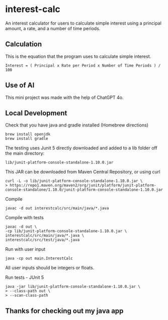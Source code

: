 # interest-calc

An interest calculator for users to calculate simple interest using a principal
amount, a rate, and a number of time periods.  

## Calculation

This is the equation that the program uses to calculate simple interest.

`Interest = ( Principal x Rate per Period x Number of Time Periods ) / 100`

## Use of AI

This mini project was made with the help of ChatGPT 4o.  

## Local Development

Check that you have java and gradle installed (Homebrew directions)

```shell
brew install openjdk
brew install gradle

```

The testing uses Junit 5 directly downloaded and added to a lib
folder off the main directory:

`lib/junit-platform-console-standalone-1.10.0.jar`

This JAR can be downloaded from Maven Central Repository, or using curl

```shell
curl -L -o lib/junit-platform-console-standalone-1.10.0.jar \
> https://repo1.maven.org/maven2/org/junit/platform/junit-platform-console-standalone/1.10.0/junit-platform-console-standalone-1.10.0.jar

```

Compile

```shell
javac -d out interestcalc/src/main/java/*.java

```

Compile with tests

```shell
javac -d out \
-cp lib/junit-platform-console-standalone-1.10.0.jar \
interestcalc/src/main/java/*.java \
interestcalc/src/test/java/*.java

```

Run with user input

```shell
java -cp out main.InterestCalc

```

All user inputs should be integers or floats.  

Run tests - JUnit 5

```shell
java -jar lib/junit-platform-console-standalone-1.10.0.jar \
> --class-path out \
> --scan-class-path

```

## Thanks for checking out my java app
